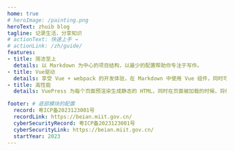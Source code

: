 ```yaml
---
home: true
# heroImage: /painting.png
heroText: zhuib blog
tagline: 记录生活，分享知识
# actionText: 快速上手 →
# actionLink: /zh/guide/
features:
- title: 简洁至上
  details: 以 Markdown 为中心的项目结构，以最少的配置帮助你专注于写作。
- title: Vue驱动
  details: 享受 Vue + webpack 的开发体验，在 Markdown 中使用 Vue 组件，同时可以使用 Vue 来开发自定义主题。
- title: 高性能
  details: VuePress 为每个页面预渲染生成静态的 HTML，同时在页面被加载的时候，将作为 SPA 运行。

footer: # 底部模块的配置
  record: 粤ICP备2023123001号
  recordLink: https://beian.miit.gov.cn/
  cyberSecurityRecord: 粤ICP备2023123001号
  cyberSecurityLink: https://beian.miit.gov.cn/
  startYear: 2023
---
```

